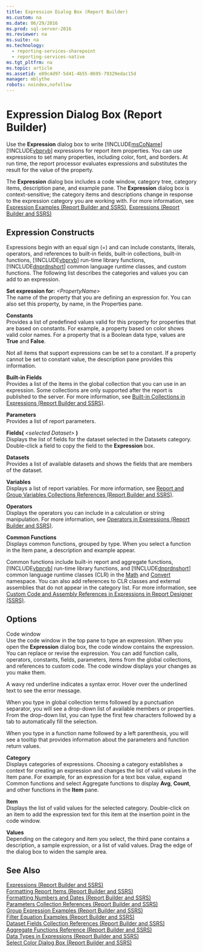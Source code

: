 ```yaml
---
title: Expression Dialog Box (Report Builder)
ms.custom: na
ms.date: 06/29/2016
ms.prod: sql-server-2016
ms.reviewer: na
ms.suite: na
ms.technology: 
  - reporting-services-sharepoint
  - reporting-services-native
ms.tgt_pltfrm: na
ms.topic: article
ms.assetid: e89c4d97-5d41-4b55-8695-79329edac15d
manager: mblythe
robots: noindex,nofollow
---
```

# Expression Dialog Box (Report Builder)
  Use the **Expression** dialog box to write [!INCLUDE[msCoName](../../Topics/TopicNameContainA/includes/msCoName_md.md)] [!INCLUDE[vbprvb](../../Topics/TopicNameContainA/includes/vbprvb_md.md)] expressions for report item properties. You can use expressions to set many properties, including color, font, and borders. At run time, the report processor evaluates expressions and substitutes the result for the value of the property.  
  
 The **Expression** dialog box includes a code window, category tree, category items, description pane, and example pane. The **Expression** dialog box is context-sensitive; the category items and descriptions change in response to the expression category you are working with. For more information, see [Expression Examples &#40;Report Builder and SSRS&#41;](../../Topics/TopicNameNotContainA/Expression-Examples--Report-Builder-and-SSRS-.md), [Expressions &#40;Report Builder and SSRS&#41;](../../Topics/TopicNameNotContainA/Expressions--Report-Builder-and-SSRS-.md)  
  
## Expression Constructs  
 Expressions begin with an equal sign (=) and can include constants, literals, operators, and references to built-in fields, built-in collections, built-in functions, [!INCLUDE[vbprvb](../../Topics/TopicNameContainA/includes/vbprvb_md.md)] run-time library functions, [!INCLUDE[dnprdnshort](../../Topics/TopicNameContainA/includes/dnprdnshort_md.md)] common language runtime classes, and custom functions. The following list describes the categories and values you can add to an expression.  
  
 **Set expression for:**  *<PropertyName\>*  
 The name of the property that you are defining an expression for. You can also set this property, by name, in the Properties pane.  
  
 **Constants**  
 Provides a list of predefined values valid for this property for properties that are based on constants. For example, a property based on color shows valid color names. For a property that is a Boolean data type, values are **True** and **False**.  
  
 Not all items that support expressions can be set to a constant. If a property cannot be set to constant value, the description pane provides this information.  
  
 **Built-in Fields**  
 Provides a list of the items in the global collection that you can use in an expression. Some collections are only supported after the report is published to the server. For more information, see [Built-in Collections in Expressions &#40;Report Builder and SSRS&#41;](../../Topics/TopicNameNotContainA/Built-in-Collections-in-Expressions--Report-Builder-and-SSRS-.md).  
  
 **Parameters**  
 Provides a list of report parameters.  
  
 **Fields(** *<selected Dataset\>* **)**  
 Displays the list of fields for the dataset selected in the Datasets category. Double-click a field to copy the field to the **Expression** box.  
  
 **Datasets**  
 Provides a list of available datasets and shows the fields that are members of the dataset.  
  
 **Variables**  
 Displays a list of report variables. For more information, see [Report and Group Variables Collections References &#40;Report Builder and SSRS&#41;](../../Topics/TopicNameNotContainA/Report-and-Group-Variables-Collections-References--Report-Builder-and-SSRS-.md).  
  
 **Operators**  
 Displays the operators you can include in a calculation or string manipulation. For more information, see [Operators in Expressions &#40;Report Builder and SSRS&#41;](../../Topics/TopicNameNotContainA/Operators-in-Expressions--Report-Builder-and-SSRS-.md).  
  
 **Common Functions**  
 Displays common functions, grouped by type. When you select a function in the Item pane, a description and example appear.  
  
 Common functions include built-in report and aggregate functions, [!INCLUDE[vbprvb](../../Topics/TopicNameContainA/includes/vbprvb_md.md)] run-time library functions, and [!INCLUDE[dnprdnshort](../../Topics/TopicNameContainA/includes/dnprdnshort_md.md)] common language runtime classes (CLR) in the [Math](assetId:///T:System.Math) and [Convert](assetId:///T:System.Convert) namespace. You can also add references to CLR classes and external assemblies that do not appear in the category list. For more information, see [Custom Code and Assembly References in Expressions in Report Designer &#40;SSRS&#41;](../../Topics/TopicNameNotContainA/Custom-Code-and-Assembly-References-in-Expressions-in-Report-Designer--SSRS-.md).  
  
## Options  
 Code window  
 Use the code window in the top pane to type an expression. When you open the **Expression** dialog box, the code window contains the expression. You can replace or revise the expression. You can add function calls, operators, constants, fields, parameters, items from the global collections, and references to custom code. The code window displays your changes as you make them.  
  
 A wavy red underline indicates a syntax error. Hover over the underlined text to see the error message.  
  
 When you type in global collection terms followed by a punctuation separator, you will see a drop-down list of available members or properties. From the drop-down list, you can type the first few characters followed by a tab to automatically fill the selection.  
  
 When you type in a function name followed by a left parenthesis, you will see a tooltip that provides information about the parameters and function return values.  
  
 **Category**  
 Displays categories of expressions. Choosing a category establishes a context for creating an expression and changes the list of valid values in the Item pane. For example, for an expression for a text box value, expand Common functions and select Aggregate functions to display **Avg**, **Count**, and other functions in the **Item** pane.  
  
 **Item**  
 Displays the list of valid values for the selected category. Double-click on an item to add the expression text for this item at the insertion point in the code window.  
  
 **Values**  
 Depending on the category and item you select, the third pane contains a description, a sample expression, or a list of valid values. Drag the edge of the dialog box to widen the sample area.  
  
## See Also  
 [Expressions &#40;Report Builder and SSRS&#41;](../../Topics/TopicNameNotContainA/Expressions--Report-Builder-and-SSRS-.md)   
 [Formatting Report Items &#40;Report Builder and SSRS&#41;](../../Topics/TopicNameNotContainA/Formatting-Report-Items--Report-Builder-and-SSRS-.md)   
 [Formatting Numbers and Dates &#40;Report Builder and SSRS&#41;](../../Topics/TopicNameNotContainA/Formatting-Numbers-and-Dates--Report-Builder-and-SSRS-.md)   
 [Parameters Collection References &#40;Report Builder and SSRS&#41;](../../Topics/TopicNameNotContainA/Parameters-Collection-References--Report-Builder-and-SSRS-.md)   
 [Group Expression Examples &#40;Report Builder and SSRS&#41;](../../Topics/TopicNameNotContainA/Group-Expression-Examples--Report-Builder-and-SSRS-.md)   
 [Filter Equation Examples &#40;Report Builder and SSRS&#41;](../../Topics/TopicNameNotContainA/Filter-Equation-Examples--Report-Builder-and-SSRS-.md)   
 [Dataset Fields Collection References &#40;Report Builder and SSRS&#41;](../../Topics/TopicNameNotContainA/Dataset-Fields-Collection-References--Report-Builder-and-SSRS-.md)   
 [Aggregate Functions Reference &#40;Report Builder and SSRS&#41;](../../Topics/TopicNameNotContainA/Aggregate-Functions-Reference--Report-Builder-and-SSRS-.md)   
 [Data Types in Expressions &#40;Report Builder and SSRS&#41;](../../Topics/TopicNameNotContainA/Data-Types-in-Expressions--Report-Builder-and-SSRS-.md)   
 [Select Color Dialog Box &#40;Report Builder and SSRS&#41;](../../Topics/TopicNameNotContainA/Select-Color-Dialog-Box--Report-Builder-and-SSRS-.md)  
  
  